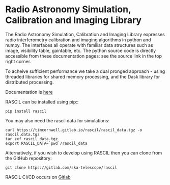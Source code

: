 
Radio Astronomy Simulation, Calibration and Imaging Library
===========================================================

The Radio Astronomy Simulation, Calibration and Imaging Library
expresses radio interferometry calibration and imaging algorithms in
python and numpy. The interfaces all operate with familiar data structures
such as image, visibility table, gaintable, etc. The python source
code is directly accessible from these documentation pages: see the
source link in the top right corner.

To acheive sufficient performance we take a dual pronged approach -
using threaded libraries for shared memory processing, and the Dask
library for distributed processing.

Documentation is [here](https://timcornwell.gitlab.io/rascil/)

RASCIL can be installed using pip::

    pip install rascil
    
You may also need the rascil data for simulations:

    curl https://timcornwell.gitlab.io/rascil/rascil_data.tgz -o rascil.data.tgz
    tar zxf rascil_data.tgz
    export RASCIL_DATA=`pwd`/rascil_data

Alternatively, if you wish to develop using RASCIL then you can 
clone from the GitHub repository:
 
    git clone https://gitlab.com/ska-telescope/rascil
    
RASCIL CI/CD occurs on  [Gitlab](https://gitlab.com/timcornwell/rascil)
